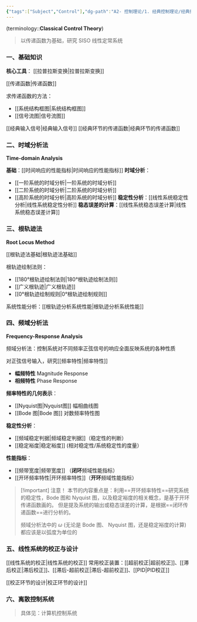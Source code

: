 ```yaml
---
{"tags":["Subject","Control"],"dg-path":"A2- 控制理论/1. 经典控制理论/经典控制理论.md","dg-publish":true,"dg-pinned":true,"permalink":"/A2- 控制理论/1. 经典控制理论/经典控制理论/","pinned":true,"dgPassFrontmatter":true,"noteIcon":"","created":"2024-12-03T17:18:05.000+08:00","updated":"2025-08-28T21:53:13.745+08:00"}
---
```



(terminology::**Classical Control Theory**)
> 以传递函数为基础，研究 SISO 线性定常系统
### 一、基础知识
**核心工具**： [[拉普拉斯变换\|拉普拉斯变换]]   

[[传递函数\|传递函数]]

求传递函数的方法：
- [[系统结构框图\|系统结构框图]] 
- [[信号流图\|信号流图]]

[[经典输入信号\|经典输入信号]]     [[经典环节的传递函数\|经典环节的传递函数]]


### 二、时域分析法
**Time-domain Analysis**

**基础**：[[时间响应的性能指标\|时间响应的性能指标]]
**时域分析**：
- [[一阶系统的时域分析\|一阶系统的时域分析]]
- [[二阶系统的时域分析\|二阶系统的时域分析]]
- [[高阶系统的时域分析\|高阶系统的时域分析]]
**稳定性分析**：[[线性系统稳定性分析\|线性系统稳定性分析]]
**稳态误差的计算**：[[线性系统稳态误差计算\|线性系统稳态误差计算]]

### 三、根轨迹法
**Root Locus Method**

[[根轨迹法基础\|根轨迹法基础]]

根轨迹绘制法则：
-  [[180°根轨迹绘制法则\|180°根轨迹绘制法则]]
-  [[广义根轨迹\|广义根轨迹]]
-  [[0°根轨迹绘制规则\|0°根轨迹绘制规则]]

系统性能分析：[[根轨迹分析系统性能\|根轨迹分析系统性能]]

### 四、频域分析法
**Frequency-Response Analysis**

频域分析法：控制系统对不同频率正弦信号的响应全面反映系统的各种性质

对正弦信号输入，研究[[频率特性\|频率特性]]
- **幅频特性**  Magnitude Response
- **相频特性**   Phase Response

**频率特性的几何表示**：
-  [[Nyquist图\|Nyquist图]]   幅相曲线图
-  [[Bode 图\|Bode 图]]  对数频率特性图

**稳定性分析**：
- [[频域稳定判据\|频域稳定判据]]（稳定性的判断）
- [[稳定裕度\|稳定裕度]]  (相对稳定性/系统稳定性的度量）

**性能指标**：
- [[频带宽度\|频带宽度]] （**闭环**频域性能指标）
- [[开环频率特性\|开环频率特性]]（**开环**频域性能指标）


> [!important] 注意！
>本节的内容重点是：利用==开环频率特性==研究系统的稳定性，Bode 图和 Nyquist 图，以及稳定裕度的相关概念，是基于开环传递函数画的。
>但是提及系统的输出或稳态误差的计算，是根据==闭环传递函数==进行分析的。
>
>频域分析法中的 $\omega$ (无论是 Bode 图、 Nyquist 图，还是稳定裕度的计算) 都应该是以弧度为单位的


### 五、线性系统的校正与设计
[[线性系统的校正\|线性系统的校正]]
常用校正装置：[[超前校正\|超前校正]]、[[滞后校正\|滞后校正]]、[[滞后-超前校正\|滞后-超前校正]]、[[PID\|PID校正]]

[[校正环节的设计\|校正环节的设计]]

### 六、离散控制系统
> 具体见：计算机控制系统

